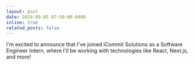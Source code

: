 ```yaml
---
layout: post
date: 2024-09-05 07:59:00-0400
inline: true
related_posts: false
---
```


I'm excited to announce that I've joined iCommit Solutions as a Software Engineer Intern, where I'll be working with technologies like React, Next.js, and more!
